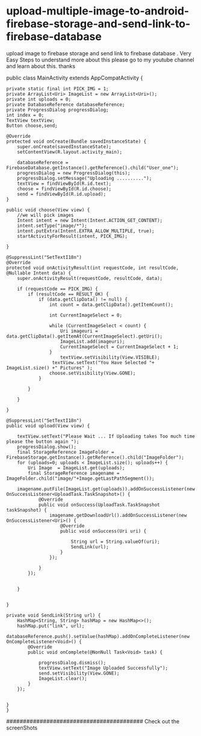 # upload-multiple-image-to-android-firebase-storage-and-send-link-to-firebase-database
upload image to firebase storage and send link to firebase database . Very Easy Steps 
to understand more about this please go to my youtube channel and learn about this. thanks



public class MainActivity extends AppCompatActivity {


    private static final int PICK_IMG = 1;
    private ArrayList<Uri> ImageList = new ArrayList<Uri>();
    private int uploads = 0;
    private DatabaseReference databaseReference;
    private ProgressDialog progressDialog;
    int index = 0;
    TextView textView;
    Button choose,send;

    @Override
    protected void onCreate(Bundle savedInstanceState) {
        super.onCreate(savedInstanceState);
        setContentView(R.layout.activity_main);

        databaseReference = FirebaseDatabase.getInstance().getReference().child("User_one");
        progressDialog = new ProgressDialog(this);
        progressDialog.setMessage("Uploading ..........");
        textView = findViewById(R.id.text);
        choose = findViewById(R.id.choose);
        send = findViewById(R.id.upload);
    }

    public void choose(View view) {
        //we will pick images
        Intent intent = new Intent(Intent.ACTION_GET_CONTENT);
        intent.setType("image/*");
        intent.putExtra(Intent.EXTRA_ALLOW_MULTIPLE, true);
        startActivityForResult(intent, PICK_IMG);

    }

    @SuppressLint("SetTextI18n")
    @Override
    protected void onActivityResult(int requestCode, int resultCode, @Nullable Intent data) {
        super.onActivityResult(requestCode, resultCode, data);

        if (requestCode == PICK_IMG) {
            if (resultCode == RESULT_OK) {
                if (data.getClipData() != null) {
                    int count = data.getClipData().getItemCount();

                    int CurrentImageSelect = 0;

                    while (CurrentImageSelect < count) {
                        Uri imageuri = data.getClipData().getItemAt(CurrentImageSelect).getUri();
                        ImageList.add(imageuri);
                        CurrentImageSelect = CurrentImageSelect + 1;
                    }
                        textView.setVisibility(View.VISIBLE);
                     textView.setText("You Have Selected "+ ImageList.size() +" Pictures" );
                    choose.setVisibility(View.GONE);
                }

            }

        }

    }

    @SuppressLint("SetTextI18n")
    public void upload(View view) {

        textView.setText("Please Wait ... If Uploading takes Too much time please the button again ");
        progressDialog.show();
        final StorageReference ImageFolder =  FirebaseStorage.getInstance().getReference().child("ImageFolder");
        for (uploads=0; uploads < ImageList.size(); uploads++) {
            Uri Image  = ImageList.get(uploads);
            final StorageReference imagename = ImageFolder.child("image/"+Image.getLastPathSegment());

        imagename.putFile(ImageList.get(uploads)).addOnSuccessListener(new OnSuccessListener<UploadTask.TaskSnapshot>() {
                @Override
                public void onSuccess(UploadTask.TaskSnapshot taskSnapshot) {
                    imagename.getDownloadUrl().addOnSuccessListener(new OnSuccessListener<Uri>() {
                        @Override
                        public void onSuccess(Uri uri) {

                            String url = String.valueOf(uri);
                            SendLink(url);
                        }
                    });

                }
            });


        }


    }

    private void SendLink(String url) {
        HashMap<String, String> hashMap = new HashMap<>();
        hashMap.put("link", url);
        databaseReference.push().setValue(hashMap).addOnCompleteListener(new OnCompleteListener<Void>() {
            @Override
            public void onComplete(@NonNull Task<Void> task) {

                progressDialog.dismiss();
                textView.setText("Image Uploaded Successfully");
                send.setVisibility(View.GONE);
                ImageList.clear();
            }
        });


    }   
    }



#########################################
Check out the screenShots














